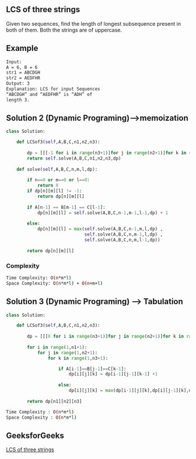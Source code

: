 ## LCS of three strings
Given two sequences, find the length of longest subsequence present in both of them. Both the strings are of uppercase.
## Example
```bash
Input:
A = 6, B = 6
str1 = ABCDGH
str2 = AEDFHR
Output: 3
Explanation: LCS for input Sequences
“ABCDGH” and “AEDFHR” is “ADH” of
length 3.

```

## Solution 2 (Dynamic Programing)-->memoization

```Python
class Solution:

    def LCSof3(self,A,B,C,n1,n2,n3):
        
        dp = [[[-1 for i in range(n3+1)]for j in range(n2+1)]for k in range(n1+1)]
        return self.solve(A,B,C,n1,n2,n3,dp)
        
    def solve(self,A,B,C,n,m,l,dp):
        
        if n==0 or m==0 or l==0:
            return 0
        if dp[n][m][l] != -1:
            return dp[n][m][l]
        
        if A[n-1] == B[m-1] == C[l-1]:
            dp[n][m][l] = self.solve(A,B,C,n-1,m-1,l-1,dp) + 1
            
        else:
            dp[n][m][l] = max(self.solve(A,B,C,n-1,m,l,dp) , 
                              self.solve(A,B,C,n,m-1,l,dp) , 
                              self.solve(A,B,C,n,m,l-1,dp))
                              
        return dp[n][m][l]
```
### Complexity
 
```bash
Time Complexity: O(n*m*l)
Space Complexity: O(n*m*l) + O(n+m+l) 
```
## Solution 3 (Dynamic Programing) --> Tabulation
```Python
class Solution:

    def LCSof3(self,A,B,C,n1,n2,n3):
        
        dp = [[[0 for i in range(n3+1)]for j in range(n2+1)]for k in range(n1+1)]
        
        for i in range(1,n1+1):
            for j in range(1,n2+1):
                for k in range(1,n3+1):

                    if A[i-1]==B[j-1]==C[k-1]:
                        dp[i][j][k] = dp[i-1][j-1][k-1] +1
                        
                    else:
                        dp[i][j][k] = max(dp[i-1][j][k],dp[i][j-1][k],dp[i][j][k-1])
                        
        return dp[n1][n2][n3]  

```
```bash
Time Complexity : O(n*m*l)
Space Complexity : O(n*m*l)
```

## GeeksforGeeks
[LCS of three strings](https://practice.geeksforgeeks.org/problems/lcs-of-three-strings0028/1)
